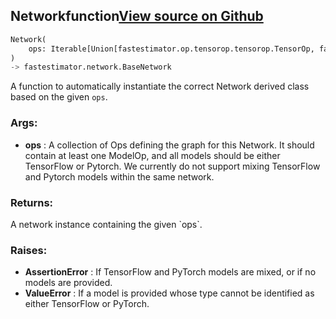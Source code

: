 ## Network<span class="tag">function</span><a class="sourcelink" href=https://github.com/fastestimator/fastestimator/blob/r1.0/fastestimator/network.py/#L217-L251>View source on Github</a>
```python
Network(
	ops: Iterable[Union[fastestimator.op.tensorop.tensorop.TensorOp, fastestimator.schedule.schedule.Scheduler[fastestimator.op.tensorop.tensorop.TensorOp]]]
)
-> fastestimator.network.BaseNetwork
```
A function to automatically instantiate the correct Network derived class based on the given `ops`.


<h3>Args:</h3>

* **ops** :  A collection of Ops defining the graph for this Network. It should contain at least one ModelOp, and all        models should be either TensorFlow or Pytorch. We currently do not support mixing TensorFlow and Pytorch        models within the same network.

<h3>Returns:</h3>
    A network instance containing the given `ops`.

<h3>Raises:</h3>

* **AssertionError** :  If TensorFlow and PyTorch models are mixed, or if no models are provided.
* **ValueError** :  If a model is provided whose type cannot be identified as either TensorFlow or PyTorch.

